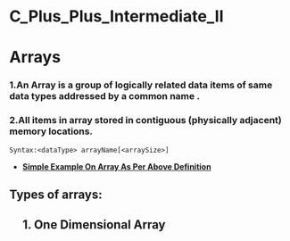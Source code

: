 # C_Plus_Plus_Intermediate_II
<h1>Arrays</h1>
<h3>1.An Array is a group of logically related data items of same data types addressed by a common name .</h3>
<h3>2.All items in array stored in contiguous (physically adjacent) memory locations. </h3>

```Syntax: 
Syntax:<dataType> arrayName[<arraySize>]
`````
<ul>
  <li> <strong> <a href="https://github.com/AvinandanBose/C_Plus_Plus_Intermediate_II/blob/main/arrays_1.cpp"> Simple Example On Array As Per Above Definition</a> </strong></li>
</ul>
<h2>Types of arrays:</h2>
<ul>
<h2> 1. One Dimensional Array </h2>
<h3> </h3>
</ul>
